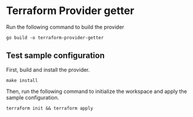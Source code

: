 # Terraform Provider getter


Run the following command to build the provider

```shell
go build -o terraform-provider-getter
```

## Test sample configuration

First, build and install the provider.

```shell
make install
```

Then, run the following command to initialize the workspace and apply the sample configuration.

```shell
terraform init && terraform apply
```
